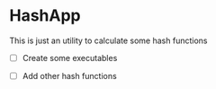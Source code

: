 # HashApp

This is just an utility to calculate some hash functions

- [ ] Create some executables

- [ ] Add other hash functions

